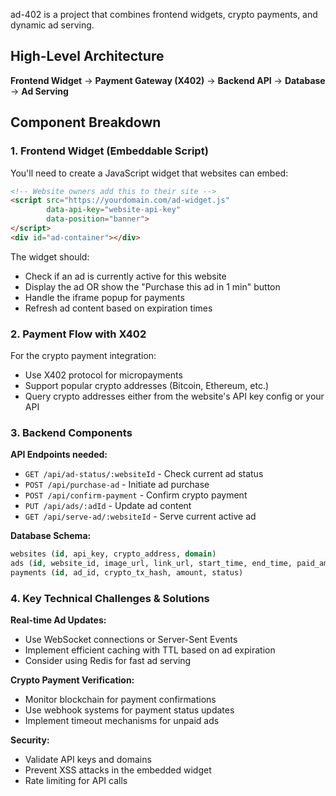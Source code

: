 ad-402 is a project that combines frontend widgets, crypto payments, and dynamic ad serving.

## High-Level Architecture

**Frontend Widget** → **Payment Gateway (X402)** → **Backend API** → **Database** → **Ad Serving**

## Component Breakdown

### 1. Frontend Widget (Embeddable Script)

You'll need to create a JavaScript widget that websites can embed:

```html
<!-- Website owners add this to their site -->
<script src="https://yourdomain.com/ad-widget.js" 
        data-api-key="website-api-key" 
        data-position="banner">
</script>
<div id="ad-container"></div>
```

The widget should:
- Check if an ad is currently active for this website
- Display the ad OR show the "Purchase this ad in 1 min" button
- Handle the iframe popup for payments
- Refresh ad content based on expiration times

### 2. Payment Flow with X402

For the crypto payment integration:
- Use X402 protocol for micropayments
- Support popular crypto addresses (Bitcoin, Ethereum, etc.)
- Query crypto addresses either from the website's API key config or your API

### 3. Backend Components

**API Endpoints needed:**
- `GET /api/ad-status/:websiteId` - Check current ad status
- `POST /api/purchase-ad` - Initiate ad purchase
- `POST /api/confirm-payment` - Confirm crypto payment
- `PUT /api/ads/:adId` - Update ad content
- `GET /api/serve-ad/:websiteId` - Serve current active ad

**Database Schema:**
```sql
websites (id, api_key, crypto_address, domain)
ads (id, website_id, image_url, link_url, start_time, end_time, paid_amount)
payments (id, ad_id, crypto_tx_hash, amount, status)
```

### 4. Key Technical Challenges & Solutions

**Real-time Ad Updates:**
- Use WebSocket connections or Server-Sent Events
- Implement efficient caching with TTL based on ad expiration
- Consider using Redis for fast ad serving

**Crypto Payment Verification:**
- Monitor blockchain for payment confirmations
- Use webhook systems for payment status updates
- Implement timeout mechanisms for unpaid ads

**Security:**
- Validate API keys and domains
- Prevent XSS attacks in the embedded widget
- Rate limiting for API calls
